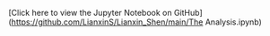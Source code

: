 [Click here to view the Jupyter Notebook on GitHub](https://github.com/LianxinS/Lianxin_Shen/main/The Analysis.ipynb)
